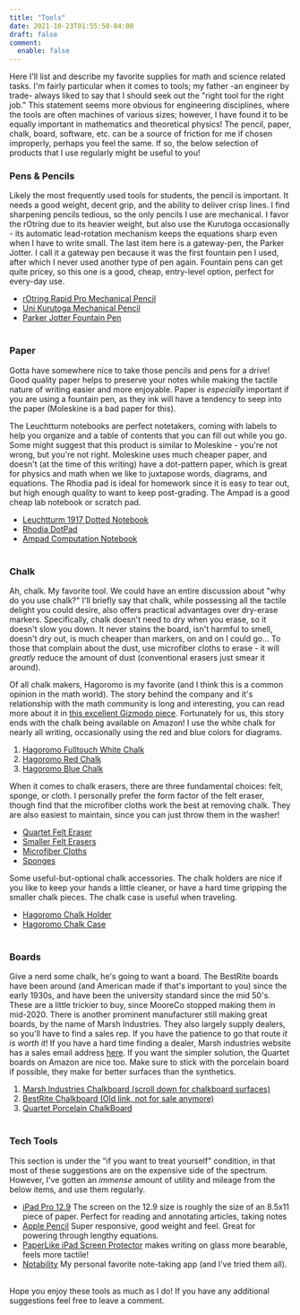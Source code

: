 ```yaml
---
title: "Tools"
date: 2021-10-23T01:55:50-04:00
draft: false
comment:
  enable: false
---
```



Here I'll list and describe my favorite supplies for math and science related tasks. I'm fairly particular when it comes
to tools; my father -an engineer by trade- always liked to say that I should seek out the "right tool for the right job."
This statement seems more obvious for engineering disciplines, where the tools are often machines of various sizes;
however, I have found it to be equally important in mathematics and theoretical physics! The pencil, paper, chalk,
board, software, etc. can be a source of friction for me if chosen improperly, perhaps you feel the same. If so, the below
selection of products that I use regularly might be useful to you!


### Pens & Pencils
Likely the most frequently used tools for students, the pencil is important. It needs a good weight, decent grip, and the
ability to deliver crisp lines. I find sharpening pencils tedious, so the only pencils I use are mechanical. I favor the
rOtring due to its heavier weight, but also use the Kurutoga occasionally - its automatic lead-rotation mechanism keeps
the equations sharp even when I have to write small. The last item here is a gateway-pen, the Parker Jotter. I call it a
gateway pen because it was the first fountain pen I used, after which I never used another type of pen again. Fountain
pens can get quite pricey, so this one is a good, cheap, entry-level option, perfect for every-day use.

- [rOtring Rapid Pro Mechanical Pencil](https://amzn.to/2Dy4Sqz)
- [Uni Kurutoga Mechanical Pencil](https://amzn.to/2DAyjZi)
- [Parker Jotter Fountain Pen](https://amzn.to/2DC9T1k)
  <br>
  <br>


### Paper
Gotta have somewhere nice to take those pencils and pens for a drive! Good quality paper helps to preserve your notes while
making the tactile nature of writing easier and more enjoyable. Paper is _especially_ important if you are using a fountain
pen, as they ink will have a tendency to seep into the paper (Moleskine is a bad paper for this).

The Leuchtturm notebooks are perfect notetakers, coming with labels to help you organize and a table of contents that you can
fill out while you go. Some might suggest that this product is similar to Moleskine - you're not wrong, but you're not right.
Moleskine uses much cheaper paper, and doesn't (at the time of this writing) have a dot-pattern paper, which is great for
physics and math when we like to juxtapose words, diagrams, and equations. The Rhodia pad is ideal for homework since it is
easy to tear out, but high enough quality to want to keep post-grading. The Ampad is a good cheap lab notebook or scratch pad.

- [Leuchtturm 1917 Dotted Notebook](https://amzn.to/2XREFuS)
- [Rhodia DotPad](https://amzn.to/2DD9N9V)
- [Ampad Computation Notebook](https://amzn.to/2GDGKnn)
  <br>
  <br>


### Chalk
Ah, chalk. My favorite tool. We could have an entire discussion about "why do you use chalk?" I'll briefly say that chalk,
while possessing all the tactile delight you could desire, also offers practical advantages over dry-erase markers. Specifically,
chalk doesn't need to dry when you erase, so it doesn't slow you down. It never stains the board, isn't harmful to smell, doesn't
dry out, is much cheaper than markers, on and on I could go... To those that complain about the dust, use microfiber cloths to
erase - it will _greatly_ reduce the amount of dust (conventional erasers just smear it around).

Of all chalk makers, Hagoromo is my favorite (and I think this is a common opinion in the math world). The story behind the
company and it's relationship with the math community is long and interesting, you can read more about it in [this excellent
Gizmodo piece](https://gizmodo.com/why-mathematicians-are-hoarding-this-special-type-of-ja-1711008881). Fortunately for us, this
story ends with the chalk being available on Amazon! I use the white chalk for nearly all writing, occasionally using the red and
blue colors for diagrams.

1. [Hagoromo Fulltouch White Chalk](https://amzn.to/2XPH4X5)
1. [Hagoromo Red Chalk](https://amzn.to/2DC1HOV)
1. [Hagoromo Blue Chalk](https://amzn.to/2XOrqv9)

When it comes to chalk erasers, there are three fundamental choices: felt, sponge, or cloth. I personally prefer the form factor
of the felt eraser, though find that the microfiber cloths work the best at removing chalk. They are also easiest to maintain, since
you can just throw them in the washer!

- [Quartet Felt Eraser](https://amzn.to/2L9k43X)
- [Smaller Felt Erasers](https://amzn.to/2XStkei)
- [Microfiber Cloths](https://amzn.to/2GI8vLH)
- [Sponges](https://amzn.to/2PxWCMc)

Some useful-but-optional chalk accessories. The chalk holders are nice if you like to keep your hands a little cleaner, or have a hard
time gripping the smaller chalk pieces. The chalk case is useful when traveling.

- [Hagoromo Chalk Holder](https://amzn.to/2DC1XNT)
- [Hagoromo Chalk Case](https://amzn.to/2XSk9KJ)
  <br>
  <br>


### Boards
Give a nerd some chalk, he's going to want a board. The BestRite boards have been around (and American made if that's important
to you) since the early 1930s, and have been the university standard since the mid 50's. These are a little trickier to buy,
since MooreCo stopped making them in mid-2020. There is another prominent manufacturer still making great boards, by the name of
Marsh Industries. They also largely supply dealers, so you'll have to find a sales rep.
If you have the patience to go that route _it is worth it_! If you have a hard time finding a dealer,
Marsh industries website has a sales email address [here](mailto:vpsales@marsh-ind.com). If you want the simpler solution, the Quartet boards on Amazon are nice too.
Make sure to stick with the porcelain board if possible, they make for better surfaces than the synthetics.

1. [Marsh Industries Chalkboard (scroll down for chalkboard surfaces)](https://www.marsh-ind.com/writing-surface-options)
1. [BestRite Chalkboard (Old link, not for sale anymore)](https://moorecoinc.com/product/porcelain-steel-chalkboard-with-deluxe-aluminum-trim/)
1. [Quartet Porcelain ChalkBoard](https://amzn.to/2DA5hJq)
   <br>
   <br>


### Tech Tools
This section is under the "if you want to treat yourself" condition, in that most of these suggestions are on the expensive
side of the spectrum. However, I've gotten an _immense_ amount of utility and mileage from the below items, and use them
regularly.

- [iPad Pro 12.9](https://amzn.to/2XSi9SJ) The screen on the 12.9 size is roughly the size of an 8.5x11 piece of paper. Perfect for
  reading and annotating articles, taking notes
- [Apple Pencil](https://amzn.to/2IMASf7) Super responsive, good weight and feel. Great for powering through lengthy equations.
- [PaperLike iPad Screen Protector](https://amzn.to/2XQ3UxG) makes writing on glass more bearable, feels more tactile!
- [Notability](https://itunes.apple.com/us/app/notability/id360593530?mt=8) My personal favorite note-taking app (and I've tried them all).
  <br>
  <br>

Hope you enjoy these tools as much as I do! If you have any additional suggestions feel free to leave a comment.
<br>
<br>
